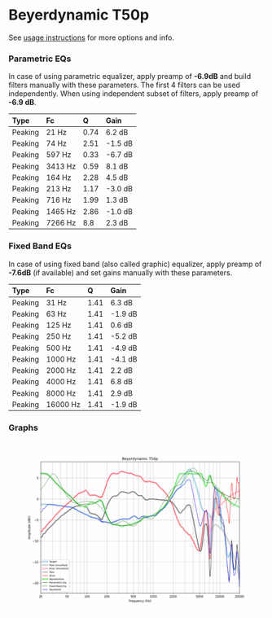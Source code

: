 # Beyerdynamic T50p
See [usage instructions](https://github.com/jaakkopasanen/AutoEq#usage) for more options and info.

### Parametric EQs
In case of using parametric equalizer, apply preamp of **-6.9dB** and build filters manually
with these parameters. The first 4 filters can be used independently.
When using independent subset of filters, apply preamp of **-6.9 dB**.

| Type    | Fc      |    Q | Gain    |
|:--------|:--------|:-----|:--------|
| Peaking | 21 Hz   | 0.74 | 6.2 dB  |
| Peaking | 74 Hz   | 2.51 | -1.5 dB |
| Peaking | 597 Hz  | 0.33 | -6.7 dB |
| Peaking | 3413 Hz | 0.59 | 8.1 dB  |
| Peaking | 164 Hz  | 2.28 | 4.5 dB  |
| Peaking | 213 Hz  | 1.17 | -3.0 dB |
| Peaking | 716 Hz  | 1.99 | 1.3 dB  |
| Peaking | 1465 Hz | 2.86 | -1.0 dB |
| Peaking | 7266 Hz | 8.8  | 2.3 dB  |

### Fixed Band EQs
In case of using fixed band (also called graphic) equalizer, apply preamp of **-7.6dB**
(if available) and set gains manually with these parameters.

| Type    | Fc       |    Q | Gain    |
|:--------|:---------|:-----|:--------|
| Peaking | 31 Hz    | 1.41 | 6.3 dB  |
| Peaking | 63 Hz    | 1.41 | -1.9 dB |
| Peaking | 125 Hz   | 1.41 | 0.6 dB  |
| Peaking | 250 Hz   | 1.41 | -5.2 dB |
| Peaking | 500 Hz   | 1.41 | -4.9 dB |
| Peaking | 1000 Hz  | 1.41 | -4.1 dB |
| Peaking | 2000 Hz  | 1.41 | 2.2 dB  |
| Peaking | 4000 Hz  | 1.41 | 6.8 dB  |
| Peaking | 8000 Hz  | 1.41 | 2.9 dB  |
| Peaking | 16000 Hz | 1.41 | -1.9 dB |

### Graphs
![](./Beyerdynamic%20T50p.png)